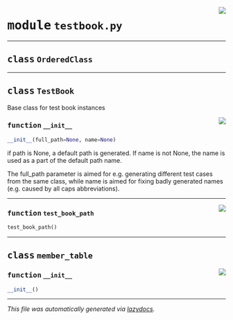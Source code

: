 <!-- markdownlint-disable -->

<a href="../booktest/testbook.py#L0"><img align="right" style="float:right;" src="https://img.shields.io/badge/-source-cccccc?style=flat-square"></a>

# <kbd>module</kbd> `testbook.py`






---

## <kbd>class</kbd> `OrderedClass`








---

## <kbd>class</kbd> `TestBook`
Base class for test book instances 

<a href="../booktest/testbook.py#L57"><img align="right" style="float:right;" src="https://img.shields.io/badge/-source-cccccc?style=flat-square"></a>

### <kbd>function</kbd> `__init__`

```python
__init__(full_path=None, name=None)
```

if path is None, a default path is generated. If name is not None, the name is used as a part of the default path name. 

The full_path parameter is aimed for e.g. generating different test cases from the same class, while name is aimed for fixing badly generated names (e.g. caused by all caps abbreviations). 




---

<a href="../booktest/testbook.py#L89"><img align="right" style="float:right;" src="https://img.shields.io/badge/-source-cccccc?style=flat-square"></a>

### <kbd>function</kbd> `test_book_path`

```python
test_book_path()
```






---

## <kbd>class</kbd> `member_table`




<a href="../booktest/testbook.py#L15"><img align="right" style="float:right;" src="https://img.shields.io/badge/-source-cccccc?style=flat-square"></a>

### <kbd>function</kbd> `__init__`

```python
__init__()
```











---

_This file was automatically generated via [lazydocs](https://github.com/ml-tooling/lazydocs)._
